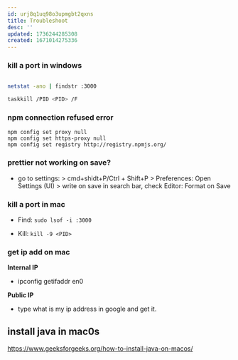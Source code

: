 ```yaml
---
id: urj8q1uq98o3upmgbt2qxns
title: Troubleshoot
desc: ''
updated: 1736244285308
created: 1671014275336
---
```


### kill a port in windows

```bash

netstat -ano | findstr :3000

taskkill /PID <PID> /F
```

### npm connection refused error

```
npm config set proxy null
npm config set https-proxy null
npm config set registry http://registry.npmjs.org/
```

### prettier not working on save?

- go to settings: > cmd+shidt+P/Ctrl + Shift+P > Preferences: Open Settings (UI) > write on save in search bar, check Editor: Format on Save


### kill a port in mac

- Find: `sudo lsof -i :3000`

- Kill: `kill -9 <PID>`


### get ip add on mac
**Internal IP**
- ipconfig getifaddr en0 

**Public IP**
- type what is my ip address in google and get it.


## install java in mac0s
https://www.geeksforgeeks.org/how-to-install-java-on-macos/
